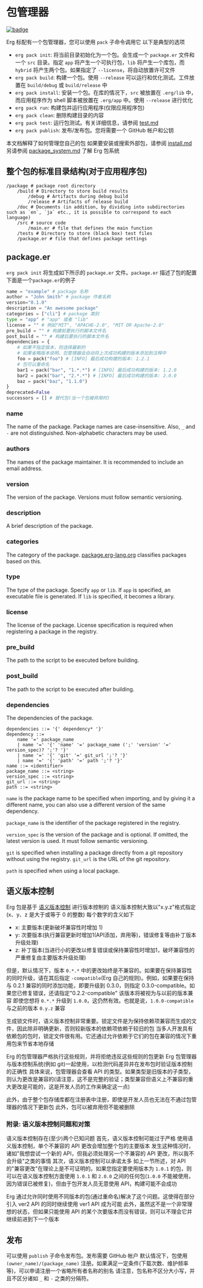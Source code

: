 # 包管理器

[![badge](https://img.shields.io/endpoint.svg?url=https%3A%2F%2Fgezf7g7pd5.execute-api.ap-northeast-1.amazonaws.com%2Fdefault%2Fsource_up_to_date%3Fowner%3Derg-lang%26repos%3Derg%26ref%3Dmain%26path%3Ddoc/EN/tools/pack.md%26commit_hash%3D5dcc68890812c6d017b9f143d59c971a13b81eb8)](https://gezf7g7pd5.execute-api.ap-northeast-1.amazonaws.com/default/source_up_to_date?owner=erg-lang&repos=erg&ref=main&path=doc/EN/tools/pack.md&commit_hash=5dcc68890812c6d017b9f143d59c971a13b81eb8)

Erg 标配有一个包管理器，您可以使用 `pack` 子命令调用它
以下是典型的选项

* `erg pack init`: 将当前目录初始化为一个包。会生成一个 `package.er` 文件和一个 `src` 目录。指定 `app` 将产生一个可执行包，`lib` 将产生一个库包，而 `hybrid` 将产生两个包。如果指定了 `--license`，将自动放置许可文件
* `erg pack build`: 构建一个包。使用 `--release` 可以运行和优化测试。工件放置在 `build/debug` 或 `build/release` 中
* `erg pack install`: 安装一个包。在库的情况下，`src` 被放置在 `.erg/lib` 中，而应用程序作为 shell 脚本被放置在 `.erg/app` 中。使用 `--release` 进行优化
* `erg pack run`: 构建包并运行应用程序(仅限应用程序包)
* `erg pack clean`: 删除构建目录的内容
* `erg pack test`: 运行包测试。有关详细信息，请参阅 [test.md](./test.md)
* `erg pack publish`: 发布/发布包。您将需要一个 GitHub 帐户和公钥

本文档解释了如何管理您自己的包
如果要安装或搜索外部包，请参阅 [install.md](./install.md)
另请参阅 [package_system.md](../syntax/34_package_system.md) 了解 Erg 包系统

## 整个包的标准目录结构(对于应用程序包)

```console
/package # package root directory
    /build # Directory to store build results
        /debug # Artifacts during debug build
        /release # Artifacts of release build
    /doc # Documents (in addition, by dividing into subdirectories such as `en`, `ja` etc., it is possible to correspond to each language)
    /src # source code
        /main.er # file that defines the main function
    /tests # Directory to store (black box) test files
    /package.er # file that defines package settings
```

## package.er

`erg pack init` 将生成如下所示的 `package.er` 文件。`package.er` 描述了包的配置
下面是一个`package.er`的例子

```python
name = "example" # package 名称
author = "John Smith" # package 作者名称
version="0.1.0"
description = "An awesome package"
categories = ["cli"] # package 类别
type = "app" # "app" 或者 "lib"
license = "" # 例如"MIT", "APACHE-2.0", "MIT OR Apache-2.0"
pre_build = "" # 构建前要执行的脚本文件名
post_build = "" # 构建后要执行的脚本文件名
dependencies = {
    # 如果不指定版本，则选择最新的
    # 如果省略版本说明，包管理器会自动将上次成功构建的版本添加到注释中
    foo = pack("foo") # [INFO] 最后成功构建的版本: 1.2.1
    # 包可以重命名
    bar1 = pack("bar", "1.*.*") # [INFO] 最后成功构建的版本: 1.2.0
    bar2 = pack("bar", "2.*.*") # [INFO] 最后成功构建的版本: 2.0.0
    baz = pack("baz", "1.1.0")
}
deprecated=False
successors = [] # 替代包(当一个包被弃用时)
```

### name

The name of the package. Package names are case-insensitive. Also, `_` and `-` are not distinguished. Non-alphabetic characters may be used.

### authors

The names of the package maintainer. It is recommended to include an email address.

### version

The version of the package. Versions must follow semantic versioning.

### description

A brief description of the package.

### categories

The category of the package. [package.erg-lang.org](https://package.erg-lang.org) classifies packages based on this.

### type

The type of the package. Specify `app` or `lib`. If `app` is specified, an executable file is generated. If `lib` is specified, it becomes a library.

### license

The license of the package. License specification is required when registering a package in the registry.

### pre_build

The path to the script to be executed before building.

### post_build

The path to the script to be executed after building.

### dependencies

The dependencies of the package.

```bnf
dependencies ::= '{' dependency* '}'
dependency ::=
    name '=' package_name
    | name '=' '{' 'name' '=' package_name (';' 'version' '=' version_spec)? ';'? '}'
    | name '=' '{' 'git' '=' git_url ';'? '}'
    | name '=' '{' 'path' '=' path ';'? '}'
name ::= <identifier>
package_name ::= <string>
version_spec ::= <string>
git_url ::= <string>
path ::= <string>
```

`name` is the package name to be specified when importing, and by giving it a different name, you can also use a different version of the same dependency.

`package_name` is the identifier of the package registered in the registry.

`version_spec` is the version of the package and is optional. If omitted, the latest version is used. It must follow semantic versioning.

`git` is specified when installing a package directly from a git repository without using the registry. `git_url` is the URL of the git repository.

`path` is specified when using a local package.

## 语义版本控制

Erg 包是基于 [语义版本控制](https://semver.org/lang/zh-CN/) 进行版本控制的
语义版本控制大致以"x.y.z"格式指定(x、y、z 是大于或等于 0 的整数)
每个数字的含义如下

* x: 主要版本(更新破坏兼容性时增加 1)
* y: 次要版本(执行兼容更新时增加1(API添加，弃用等)，错误修复等由补丁版本升级处理)
* z: 补丁版本(当进行小的更改以修复错误或保持兼容性时增加1，破坏兼容性的严重修复由主要版本升级处理)

但是，默认情况下，版本 `0.*.*` 中的更改始终是不兼容的。如果要在保持兼容性的同时升级，请在其后指定 `-compatible`(Erg 自己的规则)。例如，如果要在保持与 0.2.1 兼容的同时添加功能，即要升级到 0.3.0，则指定 0.3.0-compatible。如果您已修复错误，还请指定"0.2.2-compatible"
该版本将被视为与以前的版本兼容
即使您想将 `0.*.*` 升级到 `1.0.0`，这仍然有效。也就是说，`1.0.0-compatible` 与之前的版本 `0.y.z` 兼容

生成锁文件时，语义版本控制非常重要。锁定文件是为保持依赖项兼容而生成的文件，因此除非明确更新，否则较新版本的依赖项依赖于较旧的包
当多人开发具有依赖包的包时，锁定文件很有用。它还通过允许依赖于它们的包在兼容的情况下重用包来节省本地存储

Erg 的包管理器严格执行这些规则，并将拒绝违反这些规则的包更新
Erg 包管理器与版本控制系统(例如 git)一起使用，以检测代码差异并在发布包时验证版本控制的正确性
具体来说，包管理器会查看 API 的类型。如果类型是旧版本的子类型，则认为更改是兼容的(请注意，这不是完整的验证；类型兼容但语义上不兼容的重大更改是可能的，这是开发人员的工作来确定这一点)

此外，由于整个包存储库都在注册表中注册，即使是开发人员也无法在不通过包管理器的情况下更新包
此外，包可以被弃用但不能被删除

### 附录: 语义版本控制问题和对策

语义版本控制存在(至少)两个已知问题
首先，语义版本控制可能过于严格
使用语义版本控制，单个不兼容的 API 更改会增加整个包的主要版本
发生这种情况时，诸如"我想尝试一个新的 API，但我必须处理另一个不兼容的 API 更改，所以我不会升级"之类的事情
其次，语义版本控制可以承诺太多
如上一节所述，对 API 的"兼容更改"在理论上是不可证明的。如果您指定要使用版本为 `1.0.1` 的包，则可以在语义版本控制方面使用 `1.0.1` 和 `2.0.0` 之间的任何包(`1.0.0` 不能被使用，因为错误已被修复)，但由于包开发人员无意使用 API，构建可能不会成功

Erg 通过允许同时使用不同版本的包(通过重命名)解决了这个问题。这使得在部分引入 ver2 API 的同时继续使用 ver1 API 成为可能
此外，虽然这不是一个非常理想的状态，但如果只能使用 API 的某个次要版本而没有错误，则可以不理会它并继续前进到下一个版本

## 发布

可以使用 `publish` 子命令发布包。发布需要 GitHub 帐户
默认情况下，包使用 `(owner_name)/(package_name)` 注册。如果满足一定条件(下载次数、维护频率等)，可以申请注册一个省略所有者名称的别名
请注意，包名称不区分大小写，并且不区分诸如 `_` 和 `-` 之类的分隔符。

